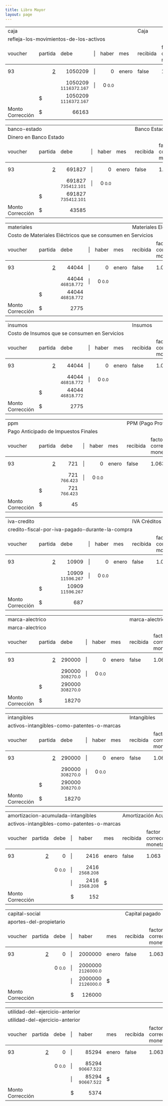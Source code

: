 ```yaml
--- 
title: Libro Mayor
layout: page
--- 
```

<table>
<tr><td colspan='6' > caja</td><td colspan='3' >Caja</td></tr>
<tr><td colspan='9' > refleja-los-movimientos-de-los-activos</td></tr>
<tr><td> voucher </td><td> partida </td><td> debe </td> <td> | </td> <td> haber </td><td> mes </td> <td>recibida</td> <td>factor corrección monetaria</td> <td> tipo documento</td></tr>
<tbody>
<tr> <td>93</td> <td align='right'> <a href= '/alectrico-2021/libro-diario#Partida-2'>2</a> </td> <td align='right'>1050209</td> <td> | </td> <td align='right'> 0</td> <td>enero</td><td>false</td><td> 1.063</td><td> escritura-empresa</td> </tr>
<tr> <td></td> <td></td> <td align='right'>1050209 <small> 1116372.167</small> </td> <td>|</td> <td align='right'>0<small> 0.0</small> </td></tr>
<tr> <td></td> <td>$</td> <td align='right'>1050209 <small> 1116372.167</small></td></tr>
<tr> <td> Monto Corrección </td> <td>$</td> <td align='right'>66163 </td></tr>
</tbody>
</table>
<table>
<tr><td colspan='6' > banco-estado</td><td colspan='3' >Banco Estado</td></tr>
<tr><td colspan='9' > Dinero en Banco Estado</td></tr>
<tr><td> voucher </td><td> partida </td><td> debe </td> <td> | </td> <td> haber </td><td> mes </td> <td>recibida</td> <td>factor corrección monetaria</td> <td> tipo documento</td></tr>
<tbody>
<tr> <td>93</td> <td align='right'> <a href= '/alectrico-2021/libro-diario#Partida-2'>2</a> </td> <td align='right'>691827</td> <td> | </td> <td align='right'> 0</td> <td>enero</td><td>false</td><td> 1.063</td><td> escritura-empresa</td> </tr>
<tr> <td></td> <td></td> <td align='right'>691827 <small> 735412.101</small> </td> <td>|</td> <td align='right'>0<small> 0.0</small> </td></tr>
<tr> <td></td> <td>$</td> <td align='right'>691827 <small> 735412.101</small></td></tr>
<tr> <td> Monto Corrección </td> <td>$</td> <td align='right'>43585 </td></tr>
</tbody>
</table>
<table>
<tr><td colspan='6' > materiales</td><td colspan='3' >Materiales Eléctricos</td></tr>
<tr><td colspan='9' > Costo de Materiales Eléctricos que se consumen en Servicios</td></tr>
<tr><td> voucher </td><td> partida </td><td> debe </td> <td> | </td> <td> haber </td><td> mes </td> <td>recibida</td> <td>factor corrección monetaria</td> <td> tipo documento</td></tr>
<tbody>
<tr> <td>93</td> <td align='right'> <a href= '/alectrico-2021/libro-diario#Partida-2'>2</a> </td> <td align='right'>44044</td> <td> | </td> <td align='right'> 0</td> <td>enero</td><td>false</td><td> 1.063</td><td> escritura-empresa</td> </tr>
<tr> <td></td> <td></td> <td align='right'>44044 <small> 46818.772</small> </td> <td>|</td> <td align='right'>0<small> 0.0</small> </td></tr>
<tr> <td></td> <td>$</td> <td align='right'>44044 <small> 46818.772</small></td></tr>
<tr> <td> Monto Corrección </td> <td>$</td> <td align='right'>2775 </td></tr>
</tbody>
</table>
<table>
<tr><td colspan='6' > insumos</td><td colspan='3' >Insumos</td></tr>
<tr><td colspan='9' > Costo de Insumos que se consumen en Servicios</td></tr>
<tr><td> voucher </td><td> partida </td><td> debe </td> <td> | </td> <td> haber </td><td> mes </td> <td>recibida</td> <td>factor corrección monetaria</td> <td> tipo documento</td></tr>
<tbody>
<tr> <td>93</td> <td align='right'> <a href= '/alectrico-2021/libro-diario#Partida-2'>2</a> </td> <td align='right'>44044</td> <td> | </td> <td align='right'> 0</td> <td>enero</td><td>false</td><td> 1.063</td><td> escritura-empresa</td> </tr>
<tr> <td></td> <td></td> <td align='right'>44044 <small> 46818.772</small> </td> <td>|</td> <td align='right'>0<small> 0.0</small> </td></tr>
<tr> <td></td> <td>$</td> <td align='right'>44044 <small> 46818.772</small></td></tr>
<tr> <td> Monto Corrección </td> <td>$</td> <td align='right'>2775 </td></tr>
</tbody>
</table>
<table>
<tr><td colspan='6' > ppm</td><td colspan='3' >PPM (Pago Provisional Mensual)</td></tr>
<tr><td colspan='9' > Pago Anticipado de Impuestos Finales</td></tr>
<tr><td> voucher </td><td> partida </td><td> debe </td> <td> | </td> <td> haber </td><td> mes </td> <td>recibida</td> <td>factor corrección monetaria</td> <td> tipo documento</td></tr>
<tbody>
<tr> <td>93</td> <td align='right'> <a href= '/alectrico-2021/libro-diario#Partida-2'>2</a> </td> <td align='right'>721</td> <td> | </td> <td align='right'> 0</td> <td>enero</td><td>false</td><td> 1.063</td><td> escritura-empresa</td> </tr>
<tr> <td></td> <td></td> <td align='right'>721 <small> 766.423</small> </td> <td>|</td> <td align='right'>0<small> 0.0</small> </td></tr>
<tr> <td></td> <td>$</td> <td align='right'>721 <small> 766.423</small></td></tr>
<tr> <td> Monto Corrección </td> <td>$</td> <td align='right'>45 </td></tr>
</tbody>
</table>
<table>
<tr><td colspan='6' > iva-credito</td><td colspan='3' >IVA Créditos</td></tr>
<tr><td colspan='9' > credito-fiscal-por-iva-pagado-durante-la-compra</td></tr>
<tr><td> voucher </td><td> partida </td><td> debe </td> <td> | </td> <td> haber </td><td> mes </td> <td>recibida</td> <td>factor corrección monetaria</td> <td> tipo documento</td></tr>
<tbody>
<tr> <td>93</td> <td align='right'> <a href= '/alectrico-2021/libro-diario#Partida-2'>2</a> </td> <td align='right'>10909</td> <td> | </td> <td align='right'> 0</td> <td>enero</td><td>false</td><td> 1.063</td><td> escritura-empresa</td> </tr>
<tr> <td></td> <td></td> <td align='right'>10909 <small> 11596.267</small> </td> <td>|</td> <td align='right'>0<small> 0.0</small> </td></tr>
<tr> <td></td> <td>$</td> <td align='right'>10909 <small> 11596.267</small></td></tr>
<tr> <td> Monto Corrección </td> <td>$</td> <td align='right'>687 </td></tr>
</tbody>
</table>
<table>
<tr><td colspan='6' > marca-alectrico</td><td colspan='3' >marca-alectrico</td></tr>
<tr><td colspan='9' > marca-alectrico</td></tr>
<tr><td> voucher </td><td> partida </td><td> debe </td> <td> | </td> <td> haber </td><td> mes </td> <td>recibida</td> <td>factor corrección monetaria</td> <td> tipo documento</td></tr>
<tbody>
<tr> <td>93</td> <td align='right'> <a href= '/alectrico-2021/libro-diario#Partida-2'>2</a> </td> <td align='right'>290000</td> <td> | </td> <td align='right'> 0</td> <td>enero</td><td>false</td><td> 1.063</td><td> escritura-empresa</td> </tr>
<tr> <td></td> <td></td> <td align='right'>290000 <small> 308270.0</small> </td> <td>|</td> <td align='right'>0<small> 0.0</small> </td></tr>
<tr> <td></td> <td>$</td> <td align='right'>290000 <small> 308270.0</small></td></tr>
<tr> <td> Monto Corrección </td> <td>$</td> <td align='right'>18270 </td></tr>
</tbody>
</table>
<table>
<tr><td colspan='6' > intangibles</td><td colspan='3' >Intangibles</td></tr>
<tr><td colspan='9' > activos-intangibles-como-patentes-o-marcas</td></tr>
<tr><td> voucher </td><td> partida </td><td> debe </td> <td> | </td> <td> haber </td><td> mes </td> <td>recibida</td> <td>factor corrección monetaria</td> <td> tipo documento</td></tr>
<tbody>
<tr> <td>93</td> <td align='right'> <a href= '/alectrico-2021/libro-diario#Partida-2'>2</a> </td> <td align='right'>290000</td> <td> | </td> <td align='right'> 0</td> <td>enero</td><td>false</td><td> 1.063</td><td> escritura-empresa</td> </tr>
<tr> <td></td> <td></td> <td align='right'>290000 <small> 308270.0</small> </td> <td>|</td> <td align='right'>0<small> 0.0</small> </td></tr>
<tr> <td></td> <td>$</td> <td align='right'>290000 <small> 308270.0</small></td></tr>
<tr> <td> Monto Corrección </td> <td>$</td> <td align='right'>18270 </td></tr>
</tbody>
</table>
<table>
<tr><td colspan='6' > amortizacion-acumulada-intangibles</td><td colspan='3' >Amortización Acumulada</td></tr>
<tr><td colspan='9' > activos-intangibles-como-patentes-o-marcas</td></tr>
<tr><td> voucher </td><td> partida </td><td> debe </td> <td> | </td> <td> haber </td><td> mes </td> <td>recibida</td> <td>factor corrección monetaria</td> <td> tipo documento</td></tr>
<tbody>
<tr> <td>93</td> <td align='right'> <a href= '/alectrico-2021/libro-diario#Partida-2'>2</a> </td> <td align='right'>0</td> <td> | </td> <td align='right'> 2416</td> <td>enero</td><td>false</td><td> 1.063</td><td> escritura-empresa</td> </tr>
<tr> <td></td> <td></td> <td align='right'>0 <small> 0.0</small> </td> <td>|</td> <td align='right'>2416<small> 2568.208</small> </td></tr>
<tr> <td> </td> <td> </td> <td></td> <td>|</td> <td align='right'>2416 <small> 2568.208</small></td> <td>$</td> </tr>
<tr> <td colspan='2'> Monto Corrección</td><td></td><td>$</td> <td align='right'>152 </td></tr>
</tbody>
</table>
<table>
<tr><td colspan='6' > capital-social</td><td colspan='3' >Capital pagado</td></tr>
<tr><td colspan='9' > aportes-del-propietario</td></tr>
<tr><td> voucher </td><td> partida </td><td> debe </td> <td> | </td> <td> haber </td><td> mes </td> <td>recibida</td> <td>factor corrección monetaria</td> <td> tipo documento</td></tr>
<tbody>
<tr> <td>93</td> <td align='right'> <a href= '/alectrico-2021/libro-diario#Partida-2'>2</a> </td> <td align='right'>0</td> <td> | </td> <td align='right'> 2000000</td> <td>enero</td><td>false</td><td> 1.063</td><td> escritura-empresa</td> </tr>
<tr> <td></td> <td></td> <td align='right'>0 <small> 0.0</small> </td> <td>|</td> <td align='right'>2000000<small> 2126000.0</small> </td></tr>
<tr> <td> </td> <td> </td> <td></td> <td>|</td> <td align='right'>2000000 <small> 2126000.0</small></td> <td>$</td> </tr>
<tr> <td colspan='2'> Monto Corrección</td><td></td><td>$</td> <td align='right'>126000 </td></tr>
</tbody>
</table>
<table>
<tr><td colspan='6' > utilidad-del-ejercicio-anterior</td><td colspan='3' ></td></tr>
<tr><td colspan='9' > utilidad-del-ejercicio-anterior</td></tr>
<tr><td> voucher </td><td> partida </td><td> debe </td> <td> | </td> <td> haber </td><td> mes </td> <td>recibida</td> <td>factor corrección monetaria</td> <td> tipo documento</td></tr>
<tbody>
<tr> <td>93</td> <td align='right'> <a href= '/alectrico-2021/libro-diario#Partida-2'>2</a> </td> <td align='right'>0</td> <td> | </td> <td align='right'> 85294</td> <td>enero</td><td>false</td><td> 1.063</td><td> escritura-empresa</td> </tr>
<tr> <td></td> <td></td> <td align='right'>0 <small> 0.0</small> </td> <td>|</td> <td align='right'>85294<small> 90667.522</small> </td></tr>
<tr> <td> </td> <td> </td> <td></td> <td>|</td> <td align='right'>85294 <small> 90667.522</small></td> <td>$</td> </tr>
<tr> <td colspan='2'> Monto Corrección</td><td></td><td>$</td> <td align='right'>5374 </td></tr>
</tbody>
</table>
